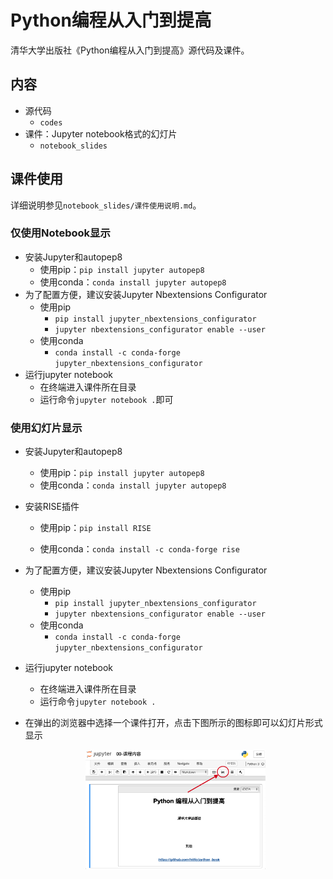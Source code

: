 # Python编程从入门到提高
清华大学出版社《Python编程从入门到提高》源代码及课件。

## 内容

- 源代码
  - `codes`
- 课件：Jupyter notebook格式的幻灯片
  - `notebook_slides`

## 课件使用

详细说明参见`notebook_slides/课件使用说明.md`。

### 仅使用Notebook显示

- 安装Jupyter和autopep8
  - 使用pip：`pip install jupyter autopep8`
  - 使用conda：`conda install jupyter autopep8`
- 为了配置方便，建议安装Jupyter Nbextensions Configurator
  - 使用pip
    - `pip install jupyter_nbextensions_configurator`
    - `jupyter nbextensions_configurator enable --user`
  - 使用conda
    - `conda install -c conda-forge jupyter_nbextensions_configurator`
- 运行jupyter notebook
  - 在终端进入课件所在目录
  - 运行命令`jupyter notebook .`即可

### 使用幻灯片显示

- 安装Jupyter和autopep8
  - 使用pip：`pip install jupyter autopep8`
  - 使用conda：`conda install jupyter autopep8`

- 安装RISE插件
  - 使用pip：`pip install RISE`

  - 使用conda：`conda install -c conda-forge rise`
- 为了配置方便，建议安装Jupyter Nbextensions Configurator
  - 使用pip
    - `pip install jupyter_nbextensions_configurator`
    - `jupyter nbextensions_configurator enable --user`
  - 使用conda
    - `conda install -c conda-forge jupyter_nbextensions_configurator`

- 运行jupyter notebook

  - 在终端进入课件所在目录
  - 运行命令`jupyter notebook .`

- 在弹出的浏览器中选择一个课件打开，点击下图所示的图标即可以幻灯片形式显示

  <center>
      <img src="rise.png" width="60%"/>
  </center>

  
